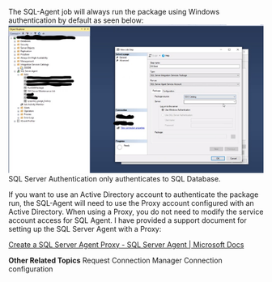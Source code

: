 The SQL-Agent job will always run the package using Windows authentication by default as seen below:
![image.png](/.attachments/image-a808d30c-d9be-41be-978d-737967d71aec.png)
SQL Server Authentication only authenticates to SQL Database.

If you want to use an Active Directory account to authenticate the package run, the SQL-Agent will need to use the Proxy account configured with an Active Directory.   When using a Proxy, you do not need to modify the service account access for SQL Agent.  I have provided a support document for setting up the SQL Server Agent with a Proxy:  

[Create a SQL Server Agent Proxy - SQL Server Agent | Microsoft Docs](https://docs.microsoft.com/en-us/sql/ssms/agent/create-a-sql-server-agent-proxy?view=sql-server-ver15)

**Other Related Topics**
Request Connection Manager Connection configuration



